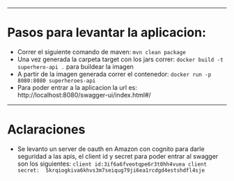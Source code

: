 ----------------------------
# Pasos para levantar la aplicacion:

- Correr el siguiente comando de maven: `mvn clean package `
- Una vez generada la carpeta target con los jars correr: `docker build -t superhero-api .` para buildear la imagen
- A partir de la imagen generada correr el contenedor: `docker run -p 8080:8080 superheroes-api`
- Para poder entrar a la aplicacion la url es: http://localhost:8080/swagger-ui/index.html#/
------------------------------------------

# Aclaraciones
- Se levanto un server de oauth en Amazon con cognito para darle seguridad a las apis, el client id y secret para 
poder entrar al swagger son los siguientes: 
`client id:3if6a6fveotqpe6r3t0hh4vuea
     client secret:  5krqiogkiva6khvs3m7seiqug79ji6ea1rcdgd4estshdfl4sje`
